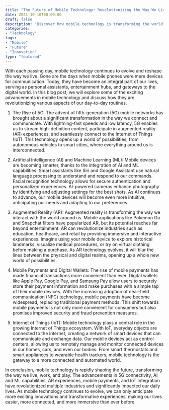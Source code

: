 ```yaml
--- 
title: "The Future of Mobile Technology: Revolutionizing the Way We Live"
date: 2021-10-10T00:00:00
draft: false
description: "Discover how mobile technology is transforming the world around us and shaping the future of our everyday lives."
categories: 
- "Technology"
tags: 
- "Mobile"
- "Future"
- "Innovation"
type: "featured"
--- 
```


With each passing day, mobile technology continues to evolve and reshape the way we live. Gone are the days when mobile phones were mere devices for communication. Today, they have become an integral part of our lives, serving as personal assistants, entertainment hubs, and gateways to the digital world. In this blog post, we will explore some of the exciting advancements in mobile technology and discuss how they are revolutionizing various aspects of our day-to-day routines.

1. The Rise of 5G: 
The advent of fifth-generation (5G) mobile networks has brought about a significant transformation in the way we connect and communicate. With lightning-fast speeds and low latency, 5G enables us to stream high-definition content, participate in augmented reality (AR) experiences, and seamlessly connect to the Internet of Things (IoT). This technology opens up a world of possibilities, from autonomous vehicles to smart cities, where everything around us is interconnected.

2. Artificial Intelligence (AI) and Machine Learning (ML):
Mobile devices are becoming smarter, thanks to the integration of AI and ML capabilities. Smart assistants like Siri and Google Assistant use natural language processing to understand and respond to our commands. Facial recognition technology allows for secure authentication and personalized experiences. AI-powered cameras enhance photography by identifying and adjusting settings for the best shots. As AI continues to advance, our mobile devices will become even more intuitive, anticipating our needs and adapting to our preferences.

3. Augmented Reality (AR):
Augmented reality is transforming the way we interact with the world around us. Mobile applications like Pokemon Go and Snapchat filters have popularized AR, but its potential reaches far beyond entertainment. AR can revolutionize industries such as education, healthcare, and retail by providing immersive and interactive experiences. Imagine using your mobile device to explore historical landmarks, visualize medical procedures, or try on virtual clothing before making a purchase. As AR technology evolves, it will blur the lines between the physical and digital realms, opening up a whole new world of possibilities.

4. Mobile Payments and Digital Wallets:
The rise of mobile payments has made financial transactions more convenient than ever. Digital wallets like Apple Pay, Google Pay, and Samsung Pay allow users to securely store their payment information and make purchases with a simple tap of their mobile devices. With the increasing adoption of near-field communication (NFC) technology, mobile payments have become widespread, replacing traditional payment methods. This shift towards mobile payments is not only more convenient for consumers but also promises improved security and fraud prevention measures.

5. Internet of Things (IoT):
Mobile technology plays a central role in the growing Internet of Things ecosystem. With IoT, everyday objects are connected to the internet, creating a network of smart devices that can communicate and exchange data. Our mobile devices act as control centers, allowing us to remotely manage and monitor connected devices in our homes, cars, and even our bodies. From smart thermostats and smart appliances to wearable health trackers, mobile technology is the gateway to a more connected and automated world.

In conclusion, mobile technology is rapidly shaping the future, transforming the way we live, work, and play. The advancements in 5G connectivity, AI and ML capabilities, AR experiences, mobile payments, and IoT integration have revolutionized multiple industries and significantly impacted our daily lives. As mobile technology continues to evolve, we can only anticipate more exciting innovations and transformative experiences, making our lives easier, more connected, and more immersive than ever before.
